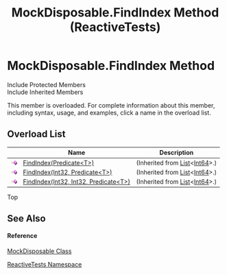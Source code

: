 ﻿---
title: MockDisposable.FindIndex Method  (ReactiveTests)
TOCTitle: FindIndex Method
ms:assetid: Overload:ReactiveTests.MockDisposable.FindIndex
ms:mtpsurl: https://msdn.microsoft.com/en-us/library/reactivetests.mockdisposable.findindex(v=VS.103)
ms:contentKeyID: 36620906
ms.date: 06/28/2011
mtps_version: v=VS.103
f1_keywords:
- ReactiveTests.MockDisposable.FindIndex
dev_langs:
- CSharp
- JScript
- VB
- FSharp
---

# MockDisposable.FindIndex Method

Include Protected Members  
Include Inherited Members  

This member is overloaded. For complete information about this member, including syntax, usage, and examples, click a name in the overload list.

## Overload List

<table>
<thead>
<tr class="header">
<th> </th>
<th>Name</th>
<th>Description</th>
</tr>
</thead>
<tbody>
<tr class="odd">
<td><img src="images\Hh303103.pubmethod(en-us,VS.103).gif" title="Public method" alt="Public method" /></td>
<td><a href="https://msdn.microsoft.com/en-us/library/m:system.collections.generic.list%601.findindex(system.predicate%7b%600%7d)(v=VS.103)">FindIndex(Predicate&lt;T&gt;)</a></td>
<td>(Inherited from <a href="https://msdn.microsoft.com/en-us/library/6sh2ey19">List</a>&lt;<a href="https://msdn.microsoft.com/en-us/library/6yy583ek">Int64</a>&gt;.)</td>
</tr>
<tr class="even">
<td><img src="images\Hh303103.pubmethod(en-us,VS.103).gif" title="Public method" alt="Public method" /></td>
<td><a href="https://msdn.microsoft.com/en-us/library/m:system.collections.generic.list%601.findindex(system.int32%2csystem.predicate%7b%600%7d)(v=VS.103)">FindIndex(Int32, Predicate&lt;T&gt;)</a></td>
<td>(Inherited from <a href="https://msdn.microsoft.com/en-us/library/6sh2ey19">List</a>&lt;<a href="https://msdn.microsoft.com/en-us/library/6yy583ek">Int64</a>&gt;.)</td>
</tr>
<tr class="odd">
<td><img src="images\Hh303103.pubmethod(en-us,VS.103).gif" title="Public method" alt="Public method" /></td>
<td><a href="https://msdn.microsoft.com/en-us/library/m:system.collections.generic.list%601.findindex(system.int32%2csystem.int32%2csystem.predicate%7b%600%7d)(v=VS.103)">FindIndex(Int32, Int32, Predicate&lt;T&gt;)</a></td>
<td>(Inherited from <a href="https://msdn.microsoft.com/en-us/library/6sh2ey19">List</a>&lt;<a href="https://msdn.microsoft.com/en-us/library/6yy583ek">Int64</a>&gt;.)</td>
</tr>
</tbody>
</table>

Top

## See Also

#### Reference

[MockDisposable Class](hh314705\(v=vs.103\).md)

[ReactiveTests Namespace](hh303221\(v=vs.103\).md)

